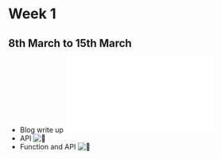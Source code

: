 # Week 1
## 8th March to 15th March

   - Blog write up ![🔗](Tasks/Week1/blog_task/README.md)
   - API ![🔗](#)
   - Function and API ![🔗](#)
